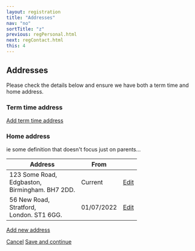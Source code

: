 ```yaml
---
layout: registration
title: "Addresses"
nav: "no"
sortTitle: "z"
previous: regPersonal.html
next: regContact.html
this: 4
---
```


## Addresses

Please check the details below and ensure we have both a term time and home address.


<h3>Term time address</h3>

<a class="btn btn-outline-primary" href="#" style="margin-bottom:1.5em"><i class="fas fa-plus-square"></i> Add term time address</a>


<h3>Home address</h3>
<p>ie some definition that doesn't focus just on parents...</p>

<table class="table table-striped notFullWidth">
  <thead>
    <tr>
      <th scope="col">Address </th>
      <th scope="col">From</th>
      <th scope="col"></th>
    </tr>
  </thead>
  <tbody>
    <tr>
      <td>123 Some Road,<br/>Edgbaston,<br/>Birmingham. BH7 2DD.</td>
      <td>Current</td>
      <td><a class="btn btn-outline-primary" href="#"><i class="fas fa-edit"></i> Edit</a></td>
    </tr>
    <tr>
      <td>56 New Road,<br/>Stratford,<br/>London. ST1 6GG.</td>
      <td>01/07/2022</td>
      <td><a class="btn btn-outline-primary" href="#"><i class="fas fa-edit"></i> Edit</a></td>
    </tr>
  </tbody>
</table>

<a class="btn btn-outline-primary" href="#" style="margin-bottom:1.5em"><i class="fas fa-plus-square"></i> Add new address</a>



<div id="buttons">
  <a class="btn btn-outline-secondary" href="{{page.previous}}">Cancel</a>
  <a class="btn btn-primary" type="submit" href="{{page.next}}">Save and continue</a>
</div>
